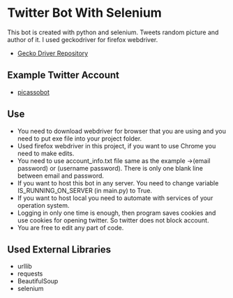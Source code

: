 # Twitter Bot With Selenium
This bot is created with python and selenium. Tweets random picture and author of it. I used geckodriver for firefox webdriver.
- [Gecko Driver Repository](https://github.com/mozilla/geckodriver)

## Example Twitter Account
- [picassobot](https://twitter.com/picassobot1)

## Use
- You need to download webdriver for browser that you are using and you need to put exe file into your project folder.
- Used firefox webdriver in this project, if you want to use Chrome you need to make edits.
- You need to use account_info.txt file same as the example ->(email password) or (username password). There is only one blank line between email and password.
- If you want to host this bot in any server. You need to change variable IS_RUNNING_ON_SERVER (in main.py) to True.
- If you want to host local you need to automate with services of your operation system.
- Logging in only one time is enough, then program saves cookies and use cookies for opening twitter. So twitter does not block account.
- You are free to edit any part of code.

## Used External Libraries
- urllib
- requests
- BeautifulSoup
- selenium
